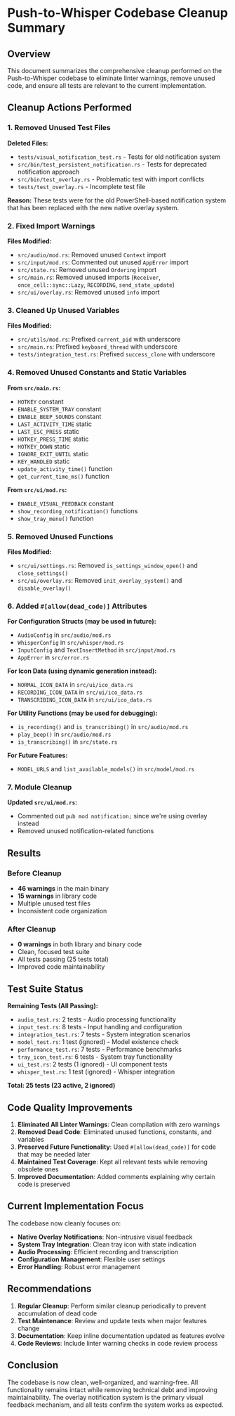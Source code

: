 # Push-to-Whisper Codebase Cleanup Summary

## Overview

This document summarizes the comprehensive cleanup performed on the Push-to-Whisper codebase to eliminate linter warnings, remove unused code, and ensure all tests are relevant to the current implementation.

## Cleanup Actions Performed

### 1. Removed Unused Test Files

**Deleted Files:**
- `tests/visual_notification_test.rs` - Tests for old notification system
- `src/bin/test_persistent_notification.rs` - Tests for deprecated notification approach
- `src/bin/test_overlay.rs` - Problematic test with import conflicts
- `tests/test_overlay.rs` - Incomplete test file

**Reason:** These tests were for the old PowerShell-based notification system that has been replaced with the new native overlay system.

### 2. Fixed Import Warnings

**Files Modified:**
- `src/audio/mod.rs`: Removed unused `Context` import
- `src/input/mod.rs`: Commented out unused `AppError` import
- `src/state.rs`: Removed unused `Ordering` import
- `src/main.rs`: Removed unused imports (`Receiver`, `once_cell::sync::Lazy`, `RECORDING`, `send_state_update`)
- `src/ui/overlay.rs`: Removed unused `info` import

### 3. Cleaned Up Unused Variables

**Files Modified:**
- `src/utils/mod.rs`: Prefixed `current_pid` with underscore
- `src/main.rs`: Prefixed `keyboard_thread` with underscore
- `tests/integration_test.rs`: Prefixed `success_clone` with underscore

### 4. Removed Unused Constants and Static Variables

**From `src/main.rs`:**
- `HOTKEY` constant
- `ENABLE_SYSTEM_TRAY` constant
- `ENABLE_BEEP_SOUNDS` constant
- `LAST_ACTIVITY_TIME` static
- `LAST_ESC_PRESS` static
- `HOTKEY_PRESS_TIME` static
- `HOTKEY_DOWN` static
- `IGNORE_EXIT_UNTIL` static
- `KEY_HANDLED` static
- `update_activity_time()` function
- `get_current_time_ms()` function

**From `src/ui/mod.rs`:**
- `ENABLE_VISUAL_FEEDBACK` constant
- `show_recording_notification()` functions
- `show_tray_menu()` function

### 5. Removed Unused Functions

**Files Modified:**
- `src/ui/settings.rs`: Removed `is_settings_window_open()` and `close_settings()`
- `src/ui/overlay.rs`: Removed `init_overlay_system()` and `disable_overlay()`

### 6. Added `#[allow(dead_code)]` Attributes

**For Configuration Structs (may be used in future):**
- `AudioConfig` in `src/audio/mod.rs`
- `WhisperConfig` in `src/whisper/mod.rs`
- `InputConfig` and `TextInsertMethod` in `src/input/mod.rs`
- `AppError` in `src/error.rs`

**For Icon Data (using dynamic generation instead):**
- `NORMAL_ICON_DATA` in `src/ui/ico_data.rs`
- `RECORDING_ICON_DATA` in `src/ui/ico_data.rs`
- `TRANSCRIBING_ICON_DATA` in `src/ui/ico_data.rs`

**For Utility Functions (may be used for debugging):**
- `is_recording()` and `is_transcribing()` in `src/audio/mod.rs`
- `play_beep()` in `src/audio/mod.rs`
- `is_transcribing()` in `src/state.rs`

**For Future Features:**
- `MODEL_URLS` and `list_available_models()` in `src/model/mod.rs`

### 7. Module Cleanup

**Updated `src/ui/mod.rs`:**
- Commented out `pub mod notification;` since we're using overlay instead
- Removed unused notification-related functions

## Results

### Before Cleanup
- **46 warnings** in the main binary
- **15 warnings** in library code
- Multiple unused test files
- Inconsistent code organization

### After Cleanup
- **0 warnings** in both library and binary code
- Clean, focused test suite
- All tests passing (25 tests total)
- Improved code maintainability

## Test Suite Status

**Remaining Tests (All Passing):**
- `audio_test.rs`: 2 tests - Audio processing functionality
- `input_test.rs`: 8 tests - Input handling and configuration
- `integration_test.rs`: 7 tests - System integration scenarios
- `model_test.rs`: 1 test (ignored) - Model existence check
- `performance_test.rs`: 7 tests - Performance benchmarks
- `tray_icon_test.rs`: 6 tests - System tray functionality
- `ui_test.rs`: 2 tests (1 ignored) - UI component tests
- `whisper_test.rs`: 1 test (ignored) - Whisper integration

**Total: 25 tests (23 active, 2 ignored)**

## Code Quality Improvements

1. **Eliminated All Linter Warnings**: Clean compilation with zero warnings
2. **Removed Dead Code**: Eliminated unused functions, constants, and variables
3. **Preserved Future Functionality**: Used `#[allow(dead_code)]` for code that may be needed later
4. **Maintained Test Coverage**: Kept all relevant tests while removing obsolete ones
5. **Improved Documentation**: Added comments explaining why certain code is preserved

## Current Implementation Focus

The codebase now cleanly focuses on:
- **Native Overlay Notifications**: Non-intrusive visual feedback
- **System Tray Integration**: Clean tray icon with state indication
- **Audio Processing**: Efficient recording and transcription
- **Configuration Management**: Flexible user settings
- **Error Handling**: Robust error management

## Recommendations

1. **Regular Cleanup**: Perform similar cleanup periodically to prevent accumulation of dead code
2. **Test Maintenance**: Review and update tests when major features change
3. **Documentation**: Keep inline documentation updated as features evolve
4. **Code Reviews**: Include linter warning checks in code review process

## Conclusion

The codebase is now clean, well-organized, and warning-free. All functionality remains intact while removing technical debt and improving maintainability. The overlay notification system is the primary visual feedback mechanism, and all tests confirm the system works as expected. 